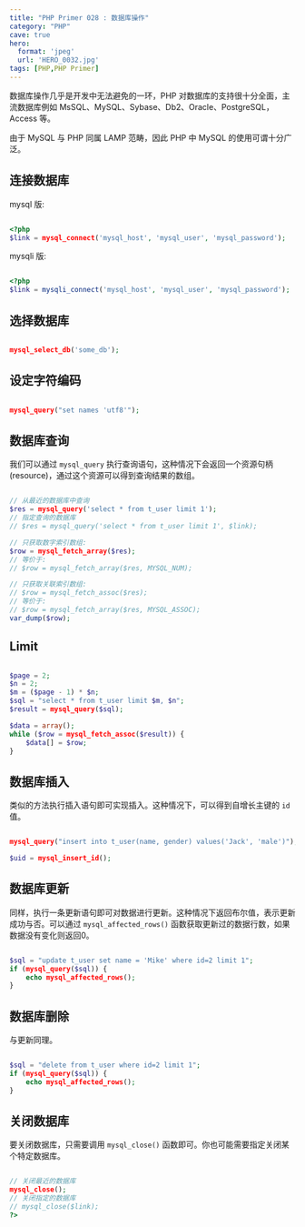 ```yaml
---
title: "PHP Primer 028 : 数据库操作"
category: "PHP"
cave: true
hero:
  format: 'jpeg'
  url: 'HERO_0032.jpg'
tags: [PHP,PHP Primer]
---
```

数据库操作几乎是开发中无法避免的一环，PHP 对数据库的支持很十分全面，主流数据库例如 MsSQL、MySQL、Sybase、Db2、Oracle、PostgreSQL，Access 等。

由于 MySQL 与 PHP 同属 LAMP 范畴，因此 PHP 中 MySQL 的使用可谓十分广泛。

## 连接数据库

mysql 版:

```php

<?php
$link = mysql_connect('mysql_host', 'mysql_user', 'mysql_password');

```

mysqli 版:

```php

<?php
$link = mysqli_connect('mysql_host', 'mysql_user', 'mysql_password');

```


## 选择数据库

```php

mysql_select_db('some_db');

```


## 设定字符编码

```php

mysql_query("set names 'utf8'");

```


## 数据库查询

我们可以通过 `mysql_query` 执行查询语句，这种情况下会返回一个资源句柄(resource)，通过这个资源可以得到查询结果的数组。

```php

// 从最近的数据库中查询
$res = mysql_query('select * from t_user limit 1');
// 指定查询的数据库
// $res = mysql_query('select * from t_user limit 1', $link);

// 只获取数字索引数组:
$row = mysql_fetch_array($res);
// 等价于:
// $row = mysql_fetch_array($res, MYSQL_NUM);

// 只获取关联索引数组:
// $row = mysql_fetch_assoc($res);
// 等价于:
// $row = mysql_fetch_array($res, MYSQL_ASSOC);
var_dump($row);

```


## Limit

```php

$page = 2;
$n = 2;
$m = ($page - 1) * $n;
$sql = "select * from t_user limit $m, $n";
$result = mysql_query($sql);

$data = array();
while ($row = mysql_fetch_assoc($result)) {
    $data[] = $row;
}

```


## 数据库插入

类似的方法执行插入语句即可实现插入。这种情况下，可以得到自增长主键的 `id` 值。

```php

mysql_query("insert into t_user(name, gender) values('Jack', 'male')");

$uid = mysql_insert_id();

```


## 数据库更新

同样，执行一条更新语句即可对数据进行更新。这种情况下返回布尔值，表示更新成功与否。可以通过 `mysql_affected_rows()` 函数获取更新过的数据行数，如果数据没有变化则返回0。

```php

$sql = "update t_user set name = 'Mike' where id=2 limit 1";
if (mysql_query($sql)) {
	echo mysql_affected_rows();
}

```


## 数据库删除

与更新同理。

```php

$sql = "delete from t_user where id=2 limit 1";
if (mysql_query($sql)) {
	echo mysql_affected_rows();
}

```


## 关闭数据库

要关闭数据库，只需要调用 `mysql_close()` 函数即可。你也可能需要指定关闭某个特定数据库。

```php

// 关闭最近的数据库
mysql_close();
// 关闭指定的数据库
// mysql_close($link);
?>

```








